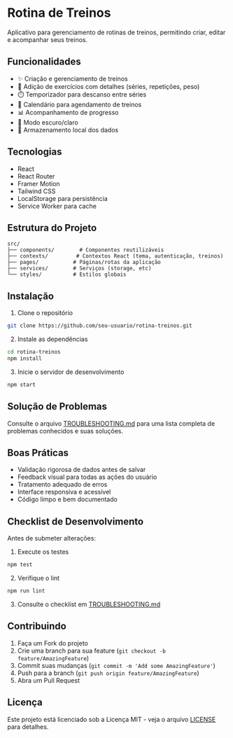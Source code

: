 # Rotina de Treinos

Aplicativo para gerenciamento de rotinas de treinos, permitindo criar, editar e acompanhar seus treinos.

## Funcionalidades

- ✨ Criação e gerenciamento de treinos
- 📝 Adição de exercícios com detalhes (séries, repetições, peso)
- ⏱️ Temporizador para descanso entre séries
- 📅 Calendário para agendamento de treinos
- 📊 Acompanhamento de progresso
- 🌙 Modo escuro/claro
- 💾 Armazenamento local dos dados

## Tecnologias

- React
- React Router
- Framer Motion
- Tailwind CSS
- LocalStorage para persistência
- Service Worker para cache

## Estrutura do Projeto

```
src/
├── components/        # Componentes reutilizáveis
├── contexts/         # Contextos React (tema, autenticação, treinos)
├── pages/           # Páginas/rotas da aplicação
├── services/        # Serviços (storage, etc)
└── styles/          # Estilos globais
```

## Instalação

1. Clone o repositório

```bash
git clone https://github.com/seu-usuario/rotina-treinos.git
```

2. Instale as dependências

```bash
cd rotina-treinos
npm install
```

3. Inicie o servidor de desenvolvimento

```bash
npm start
```

## Solução de Problemas

Consulte o arquivo [TROUBLESHOOTING.md](docs/TROUBLESHOOTING.md) para uma lista completa de problemas conhecidos e suas soluções.

## Boas Práticas

- Validação rigorosa de dados antes de salvar
- Feedback visual para todas as ações do usuário
- Tratamento adequado de erros
- Interface responsiva e acessível
- Código limpo e bem documentado

## Checklist de Desenvolvimento

Antes de submeter alterações:

1. Execute os testes

```bash
npm test
```

2. Verifique o lint

```bash
npm run lint
```

3. Consulte o checklist em [TROUBLESHOOTING.md](docs/TROUBLESHOOTING.md)

## Contribuindo

1. Faça um Fork do projeto
2. Crie uma branch para sua feature (`git checkout -b feature/AmazingFeature`)
3. Commit suas mudanças (`git commit -m 'Add some AmazingFeature'`)
4. Push para a branch (`git push origin feature/AmazingFeature`)
5. Abra um Pull Request

## Licença

Este projeto está licenciado sob a Licença MIT - veja o arquivo [LICENSE](LICENSE) para detalhes.
